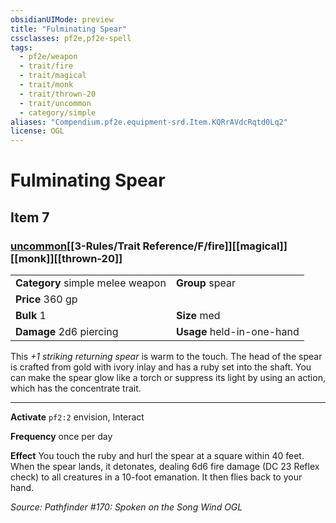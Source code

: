 ```yaml
---
obsidianUIMode: preview
title: "Fulminating Spear"
cssclasses: pf2e,pf2e-spell
tags:
  - pf2e/weapon
  - trait/fire
  - trait/magical
  - trait/monk
  - trait/thrown-20
  - trait/uncommon
  - category/simple
aliases: "Compendium.pf2e.equipment-srd.Item.KQRrAVdcRqtd0Lq2"
license: OGL
---
```

# Fulminating Spear
## Item 7
### [uncommon](uncommon "Uncommon Rarity Trait")[[3-Rules/Trait Reference/F/fire]][[magical]][[monk]][[thrown-20]]

|  |  |
| -- | -- |
| **Category** simple melee weapon | **Group** spear |
| **Price** 360 gp |  |
| **Bulk** 1 | **Size** med |
| **Damage** 2d6 piercing  | **Usage** held-in-one-hand |



This _+1 striking returning spear_ is warm to the touch. The head of the spear is crafted from gold with ivory inlay and has a ruby set into the shaft. You can make the spear glow like a torch or suppress its light by using an action, which has the concentrate trait.

* * *

**Activate** `pf2:2` envision, Interact

**Frequency** once per day

**Effect** You touch the ruby and hurl the spear at a square within 40 feet. When the spear lands, it detonates, dealing 6d6 fire damage (DC 23 Reflex check) to all creatures in a 10-foot emanation. It then flies back to your hand.

*Source: Pathfinder #170: Spoken on the Song Wind*
*OGL*
